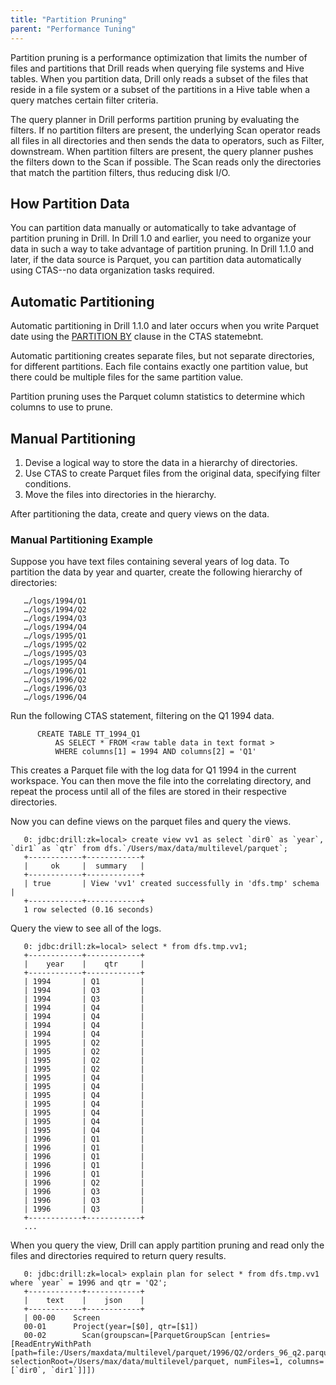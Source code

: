 ```yaml
---
title: "Partition Pruning"
parent: "Performance Tuning"
--- 
```


Partition pruning is a performance optimization that limits the number of files and partitions that Drill reads when querying file systems and Hive tables. When you partition data, Drill only reads a subset of the files that reside in a file system or a subset of the partitions in a Hive table when a query matches certain filter criteria.
 
The query planner in Drill performs partition pruning by evaluating the filters. If no partition filters are present, the underlying Scan operator reads all files in all directories and then sends the data to operators, such as Filter, downstream. When partition filters are present, the query planner pushes the filters down to the Scan if possible. The Scan reads only the directories that match the partition filters, thus reducing disk I/O.

## How Partition Data

You can partition data manually or automatically to take advantage of partition pruning in Drill. In Drill 1.0 and earlier, you need to organize your data in such a way to take advantage of partition pruning. In Drill 1.1.0 and later, if the data source is Parquet, you can partition data automatically using CTAS--no data organization tasks required. 

## Automatic Partitioning
Automatic partitioning in Drill 1.1.0 and later occurs when you write Parquet date using the [PARTITION BY]({{site.baseurl}}/docs/partition-by-clause/) clause in the CTAS statemebnt.

Automatic partitioning creates separate files, but not separate directories, for different partitions. Each file contains exactly one partition value, but there could be multiple files for the same partition value.

Partition pruning uses the Parquet column statistics to determine which columns to use to prune.

## Manual Partitioning
 
1. Devise a logical way to store the data in a hierarchy of directories. 
2. Use CTAS to create Parquet files from the original data, specifying filter conditions.
3. Move the files into directories in the hierarchy. 

After partitioning the data, create and query views on the data.
 
### Manual Partitioning Example  

Suppose you have text files containing several years of log data. To partition the data by year and quarter, create the following hierarchy of directories:  
       
       …/logs/1994/Q1  
       …/logs/1994/Q2  
       …/logs/1994/Q3  
       …/logs/1994/Q4  
       …/logs/1995/Q1  
       …/logs/1995/Q2  
       …/logs/1995/Q3  
       …/logs/1995/Q4  
       …/logs/1996/Q1  
       …/logs/1996/Q2  
       …/logs/1996/Q3  
       …/logs/1996/Q4  

Run the following CTAS statement, filtering on the Q1 1994 data.
 
          CREATE TABLE TT_1994_Q1 
              AS SELECT * FROM <raw table data in text format >
              WHERE columns[1] = 1994 AND columns[2] = 'Q1'
 
This creates a Parquet file with the log data for Q1 1994 in the current workspace.  You can then move the file into the correlating directory, and repeat the process until all of the files are stored in their respective directories.

Now you can define views on the parquet files and query the views.  

       0: jdbc:drill:zk=local> create view vv1 as select `dir0` as `year`, `dir1` as `qtr` from dfs.`/Users/max/data/multilevel/parquet`;
       +------------+------------+
       |     ok     |  summary   |
       +------------+------------+
       | true       | View 'vv1' created successfully in 'dfs.tmp' schema |
       +------------+------------+
       1 row selected (0.16 seconds)  

Query the view to see all of the logs.  

       0: jdbc:drill:zk=local> select * from dfs.tmp.vv1;
       +------------+------------+
       |    year    |    qtr     |
       +------------+------------+
       | 1994       | Q1         |
       | 1994       | Q3         |
       | 1994       | Q3         |
       | 1994       | Q4         |
       | 1994       | Q4         |
       | 1994       | Q4         |
       | 1994       | Q4         |
       | 1995       | Q2         |
       | 1995       | Q2         |
       | 1995       | Q2         |
       | 1995       | Q2         |
       | 1995       | Q4         |
       | 1995       | Q4         |
       | 1995       | Q4         |
       | 1995       | Q4         |
       | 1995       | Q4         |
       | 1995       | Q4         |
       | 1995       | Q4         |
       | 1996       | Q1         |
       | 1996       | Q1         |
       | 1996       | Q1         |
       | 1996       | Q1         |
       | 1996       | Q1         |
       | 1996       | Q2         |
       | 1996       | Q3         |
       | 1996       | Q3         |
       | 1996       | Q3         |
       +------------+------------+
       ...


When you query the view, Drill can apply partition pruning and read only the files and directories required to return query results.

       0: jdbc:drill:zk=local> explain plan for select * from dfs.tmp.vv1 where `year` = 1996 and qtr = 'Q2';
       +------------+------------+
       |    text    |    json    |
       +------------+------------+
       | 00-00    Screen
       00-01      Project(year=[$0], qtr=[$1])
       00-02        Scan(groupscan=[ParquetGroupScan [entries=[ReadEntryWithPath [path=file:/Users/maxdata/multilevel/parquet/1996/Q2/orders_96_q2.parquet]], selectionRoot=/Users/max/data/multilevel/parquet, numFiles=1, columns=[`dir0`, `dir1`]]])
       
